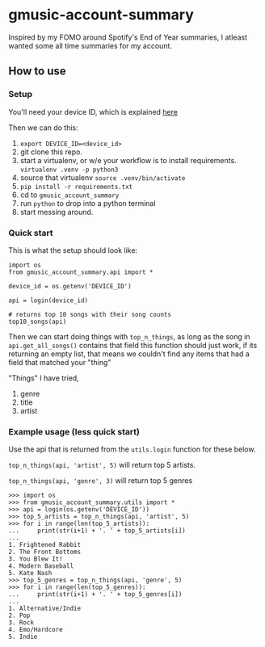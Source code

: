 # gmusic-account-summary
Inspired by my FOMO around Spotify's End of Year summaries, I atleast wanted some all time summaries for my account.

## How to use

### Setup
You'll need your device ID, which is explained [here](https://github.com/simon-weber/gmusicapi)

Then we can do this:
1. `export DEVICE_ID=<device_id>`
1. git clone this repo.
1. start a virtualenv, or w/e your workflow is to install requirements. `virtualenv .venv -p python3`
1. source that virtualenv `source .venv/bin/activate`
1. `pip install -r requirements.txt`
1. cd to `gmusic_account_summary`
1. run `python` to drop into a python terminal
1. start messing around.


### Quick start
This is what the setup should look like:

```
import os
from gmusic_account_summary.api import *

device_id = os.getenv('DEVICE_ID')

api = login(device_id)

# returns top 10 songs with their song counts
top10_songs(api)
```

Then we can start doing things with `top_n_things`, as long as the song in `api.get_all_songs()` contains
that field this function should just work, if its returning an empty list, that means we couldn't find any
items that had a field that matched your "thing"

"Things" I have tried,

1. genre
2. title
3. artist

### Example usage (less quick start)

Use the api that is returned from the `utils.login` function for these below.

`top_n_things(api, 'artist', 5)` will return top 5 artists.

`top_n_things(api, 'genre', 3)` will return top 5 genres

```
>>> import os
>>> from gmusic_account_summary.utils import *
>>> api = login(os.getenv('DEVICE_ID'))
>>> top_5_artists = top_n_things(api, 'artist', 5)
>>> for i in range(len(top_5_artists)):
...     print(str(i+1) + '. ' + top_5_artists[i])
... 
1. Frightened Rabbit
2. The Front Bottoms
3. You Blew It!
4. Modern Baseball
5. Kate Nash
>>> top_5_genres = top_n_things(api, 'genre', 5)
>>> for i in range(len(top_5_genres)):
...     print(str(i+1) + '. ' + top_5_genres[i])
... 
1. Alternative/Indie
2. Pop
3. Rock
4. Emo/Hardcore
5. Indie
```

